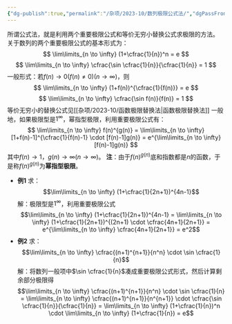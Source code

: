 ```yaml
---
{"dg-publish":true,"permalink":"/杂项/2023-10/数列极限公式法/","dgPassFrontmatter":true}
---
```


所谓公式法，就是利用两个重要极限公式和等价无穷小替换公式求极限的方法。
关于数列的两个重要极限公式的基本形式为：
$$
\lim\limits_{n \to \infty} (1+\cfrac{1}{n})^n = e
$$
$$
\lim\limits_{n \to \infty} \cfrac{\sin \cfrac{1}{n}}{\cfrac{1}{n}} = 1
$$
一般形式：若$f(n) \to 0 (f(n) \neq 0) (n \to \infty)$，则
$$
\lim\limits_{n \to \infty} (1+f(n))^{\cfrac{1}{f(n)}} = e
$$
$$
\lim\limits_{n \to \infty} \cfrac{\sin f(n)}{f(n)} = 1
$$
等价无穷小的替换公式见[[杂项/2023-10/函数极限替换法\|函数极限替换法]]
一般地，如果极限型是$1^{\infty}$，幂指型极限，利用重要极限公式有：
$$
\lim\limits_{n \to \infty} f(n)^{g(n)} = 
\lim\limits_{n \to \infty} [1+f(n)-1]^{\cfrac{1}{f(n)-1} \cdot [f(n)-1]g(n)} = 
e^{\lim\limits_{n \to \infty} [f(n)-1]g(n)}
$$
其中$f(n) \to 1$，$g(n) \to \infty (n \to \infty)$。
**注**：由于$f(n)^{g(n)}$底和指数都是$n$的函数，于是称$f(n)^{g(n)}$为**幂指型极限**。
- **例1**
	求：
	$$\lim\limits_{n \to \infty} (1+\cfrac{1}{2n+1})^{4n-1}$$
	解：极限型是$1^{\infty}$，利用重要极限公式
	$$\lim\limits_{n \to \infty} (1+\cfrac{1}{2n+1})^{4n-1} = 	\lim\limits_{n \to \infty} (1+\cfrac{1}{2n+1})^{(2n+1) \cdot \cfrac{4n+1}{2n+1}} = 	e^{\lim\limits_{n \to \infty} \cfrac{4n+1}{2n+1}} = e^2$$
- **例2**
	求：
	$$\lim\limits_{n \to \infty} \cfrac{(n+1)^{n+1}}{n^n} \cdot \sin \cfrac{1}{n}$$
	解：将数列一般项中$\sin \cfrac{1}{n}$凑成重要极限公式形式，然后计算剩余部分极限得
	$$\lim\limits_{n \to \infty} \cfrac{(n+1)^{n+1}}{n^n} \cdot \sin \cfrac{1}{n} = 	\lim\limits_{n \to \infty} \cfrac{(n+1)^{n+1}}{n^{n+1}} \cdot \cfrac{\sin \cfrac{1}{n}}{\cfrac{1}{n}} = 	\lim\limits_{n \to \infty} (1+\cfrac{1}{n})^n \cdot \lim\limits_{n \to \infty} (1+\cfrac{1}{n}) = e$$
